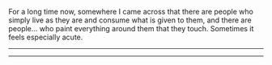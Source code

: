 For a long time now, somewhere I came across that there are people who simply live as they are and consume what is given to them, and there are people... who paint everything around them that they touch. Sometimes it feels especially acute.

----



----

